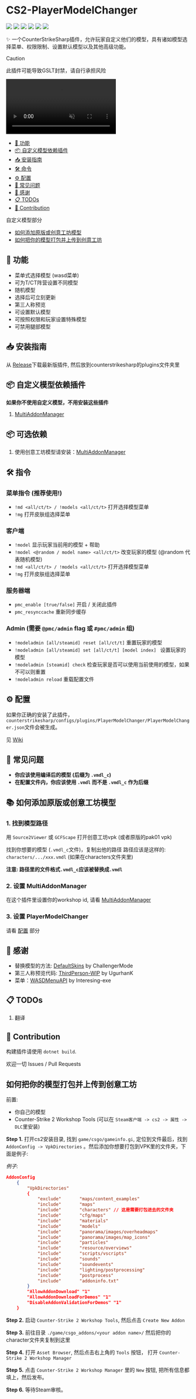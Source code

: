 # CS2-PlayerModelChanger
![](https://img.shields.io/badge/build-passing-brightgreen) ![](https://img.shields.io/github/stars/samyycX/CS2-PlayerModelChanger?style=flat&logo=github
) ![](https://img.shields.io/github/license/samyycX/CS2-PlayerModelChanger
) [![](https://img.shields.io/badge/Feedback-blue?style=flat&logo=discord&logoColor=white
)](https://discord.com/channels/1160907911501991946/1210856437786484747) [![](https://img.shields.io/badge/Tutorial-By_KEDI103-grey?style=flat&logo=youtube&labelColor=red)](https://youtu.be/9Vy-im9N8KM) [![](https://img.shields.io/badge/%E4%B8%AD%E6%96%87%E6%95%99%E7%A8%8B-red
)](https://github.com/samyycX/CS2-PlayerModelChanger/blob/master/README_CN.md)

✨ 一个CounterStrikeSharp插件，允许玩家自定义他们的模型，具有诸如模型选择菜单、权限限制、设置默认模型以及其他高级功能。

> [!CAUTION] 
> 此插件可能导致GSLT封禁，请自行承担风险

<div><video controls src="https://github.com/user-attachments/assets/5b4c34e7-69ea-4b13-ba16-7a811d2c2e42" muted="true"></video></div>

- [🚀 功能](#-功能)
- [📦 自定义模型依赖插件](#-自定义模型依赖插件)
- [📥 安装指南](#-安装指南)
- [🛠️ 命令](#-命令)
- [⚙️ 配置](#-配置)
- [🐞 常见问题](#-常见问题)
- [🙏 感谢](#-感谢)
- [📋 TODOs](#-todos)
- [🤝 Contribution](#-contribution)

自定义模型部分
- [如何添加原版或创意工坊模型](#如何添加原版或创意工坊模型)
- [如何把你的模型打包并上传到创意工坊](#如何把你的模型打包并上传到创意工坊)

## 🚀 功能
- 菜单式选择模型 (wasd菜单)
- 可为T/CT阵营设置不同模型
- 随机模型
- 选择后可立刻更新
- 第三人称预览
- 可设置默认模型
- 可按照权限和玩家设置特殊模型
- 可禁用腿部模型

## 📥 安装指南
从 [Release](https://github.com/samyycX/CS2-PlayerModelChanger/releases)下载最新版插件, 然后放到counterstrikesharp的plugins文件夹里

## 📦 自定义模型依赖插件
**如果你不使用自定义模型，不用安装这些插件**
1. [MultiAddonManager](https://github.com/Source2ZE/MultiAddonManager)



## 📦 可选依赖
1. 使用创意工坊模型请安装：[MultiAddonManager](https://github.com/Source2ZE/MultiAddonManager)


## 🛠️ 指令
### 菜单指令 (推荐使用!)
- `!md <all/ct/t> / !models <all/ct/t>` 打开选择模型菜单
- `!mg` 打开皮肤组选择菜单
### 客户端
- `!model` 显示玩家当前用的模型 + 帮助
- `!model <@random / model name> <all/ct/t>` 改变玩家的模型 (@random 代表随机模型)
- `!md <all/ct/t> / !models <all/ct/t>` 打开选择模型菜单
- `!mg` 打开皮肤组选择菜单
### 服务器端
- `pmc_enable [true/false]` 开启 / 关闭此插件
- `pmc_resynccache` 重新同步缓存
### Admin (需要 `@pmc/admin` flag 或 `#pmc/admin` 组)
- `!modeladmin [all/steamid] reset [all/ct/t]` 重置玩家的模型
- `!modeladmin [all/steamid] set [all/ct/t] [model index] ` 设置玩家的模型
- `!modeladmin [steamid] check` 检查玩家是否可以使用当前使用的模型，如果不可以则重置
- `!modeladmin reload` 重载配置文件

## ⚙️ 配置
如果你正确的安装了此插件，`counterstrikesharp/configs/plugins/PlayerModelChanger/PlayerModelChanger.json`文件会被生成。


见 [Wiki](https://github.com/samyycX/CS2-PlayerModelChanger/wiki)

## 🐞 常见问题
- **你应该使用编译后的模型 (后缀为 `.vmdl_c`)**
- **在配置文件内，你应该使用 `.vmdl` 而不是 `.vmdl_c` 作为后缀**


## 📚 如何添加原版或创意工坊模型

### 1. 找到模型路径
用 `Source2Viewer` 或 `GCFScape` 打开创意工坊vpk (或者原版的pak01 vpk)

找到你想要的模型 (`.vmdl_c`文件)，复制出他的路径
路径应该是这样的: `characters/.../xxx.vmdl` (如果在characters文件夹里)

**注意: 路径里的文件格式`.vmdl_c`应该被替换成`.vmdl`**


### 2. 设置 MultiAddonManager
在这个插件里设置你的workshop id, 请看 [MultiAddonManager](https://github.com/Source2ZE/MultiAddonManager)

### 3. 设置 PlayerModelChanger
请看 [配置](#配置) 部分

## 🙏 感谢
- 替换模型的方法: [DefaultSkins](https://github.com/Challengermode/cm-cs2-defaultskins) by ChallengerMode
- 第三人称预览代码: [ThirdPerson-WIP](https://github.com/UgurhanK/ThirdPerson-WIP) by UgurhanK
- 菜单：[WASDMenuAPI](https://github.com/Interesting-exe/WASDMenuAPI) by Interesing-exe

## 📋 TODOs
1. 翻译

## 🤝 Contribution
构建插件请使用 `dotnet build`.

欢迎一切 Issues / Pull Requests



## 如何把你的模型打包并上传到创意工坊
前置:
- 你自己的模型
- Counter-Strike 2 Workshop Tools (可以在 `Steam客户端 -> cs2 -> 属性 -> DLC`里安装)

**Step 1.** 打开cs2安装目录, 找到 `game/csgo/gameinfo.gi`,
定位到文件最后，找到`AddonConfig -> VpkDirectories`
。然后添加你想要打包到VPK里的文件夹，下面是例子:


*例子*:
```json
AddonConfig	
	{
		"VpkDirectories"
		{
			"exclude"       "maps/content_examples"
			"include"       "maps"
			"include"		"characters" // 这是需要打包进去的文件夹
			"include"       "cfg/maps"
			"include"       "materials"
			"include"       "models"
			"include"       "panorama/images/overheadmaps"
			"include"       "panorama/images/map_icons"
			"include"       "particles"
			"include"       "resource/overviews"
			"include"       "scripts/vscripts"
			"include"       "sounds"
			"include"       "soundevents"
			"include"       "lighting/postprocessing"
			"include"       "postprocess"
			"include"       "addoninfo.txt"
		} 
		"AllowAddonDownload" "1"
		"AllowAddonDownloadForDemos" "1"
		"DisableAddonValidationForDemos" "1"
	}
```

**Step 2.** 启动 `Counter-Strike 2 Workshop Tools`, 然后点击 `Create New Addon`

**Step 3.** 前往目录 `./game/csgo_addons/<your addon name>/` 然后把你的character文件夹复制到这里

**Step 4.** 打开 `Asset Browser`, 然后点击右上角的 `Tools` 按钮， 打开 `Counter-Strike 2 Workshop Manager`

**Step 5.** 点击 `Counter-Strike 2 Workshop Manager` 里的 `New` 按钮, 把所有信息都填上，然后发布。

**Step 6.** 等待Steam审核。
